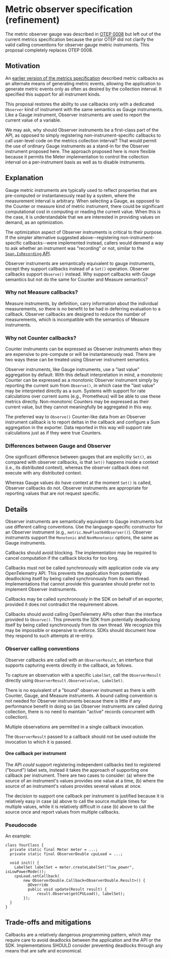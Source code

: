 # Metric observer specification (refinement)

The metric observer gauge was described in [OTEP
0008](0008-metric-observer.md) but left out of the current metrics
specification because the prior OTEP did not clarify the valid calling
conventions for observer gauge metric instruments.  This proposal
completely replaces OTEP 0008.

## Motivation

An [earlier version of the metrics specification](
https://github.com/open-telemetry/opentelemetry-specification/blob/597718b3fcfaf10bcf45d93f99b66f94a28048cb/specification/api-metrics.md)
described metric callbacks as an alternate means of generating metric
events, allowing the application to generate metric events only as
often as desired by the collection interval.  It specified this
support for all instrument kinds.

This proposal restores the ability to use callbacks only with a
dedicated `Observer` kind of instrument with the same semantics as
Gauge instruments.  Like a Gauge instrument, Observer instruments are
used to report the current value of a variable.

We may ask, why should Observer instruments be a first-class part of
the API, as opposed to simply registering non-instrument-specific
callbacks to call user-level code on the metrics collection interval?
That would permit the use of ordinary Gauge instruments as a stand-in
for the Observer instrument proposed here.  The approach proposed here
is more flexible because it permits the Meter implementation to
control the collection interval on a per-instrument basis as well as
to disable instruments.

## Explanation

Gauge metric instruments are typically used to reflect properties that
are pre-computed or instantaneously read by a system, where the
measurement interval is arbitrary.  When selecting a Gauge, as opposed
to the Counter or measure kind of metric instrument, there could be
significant computational cost in computing or reading the current
value.  When this is the case, it is understandable that we are
interested in providing values on demand, as an optimization.

The optimization aspect of Observer instruments is critical to their
purpose.  If the simpler alternative suggested above--registering
non-instrument-specific callbacks--were implemented instead, callers
would demand a way to ask whether an instrument was "recording" or
not, similar to the [`Span.IsRecording`
API](https://github.com/open-telemetry/opentelemetry-specification/blob/master/specification/api-tracing.md#isrecording).

Observer instruments are semantically equivalent to gauge instruments,
except they support callbacks instead of a `Set()` operation.
Observer callbacks support `Observe()` instead.  Why support callbacks
with Gauge semantics but not do the same for Counter and Measure
semantics?

### Why not Measure callbacks?

Measure instruments, by definition, carry information about the
individual measurements, so there is no benefit to be had in deferring
evaluation to a callback.  Observer callbacks are designed to reduce
the number of measurements, which is incompatible with the semantics
of Measure instruments.

### Why not Counter callbacks?

Counter instruments can be expressed as Observer instruments when they
are expensive to pre-compute or will be instantaneously read.  There
are two ways these can be treated using Observer instrument semantics.

Observer instruments, like Gauge instruments, use a "last value"
aggregation by default.  With this default interpretation in mind, a
monotonic Counter can be expressed as a monotonic Observer instrument
simply by reporting the current sum from `Observe()`, in which case
the "last value" may be interpreted directly as a sum.  Systems with
support for rate calculations over current sums (e.g., Prometheus)
will be able to use these metrics directly.  Non-monotonic Counters
may be expressed as their current value, but they cannot meaningfully
be aggregated in this way.

The preferred way to `Observe()` Counter-like data from an Observer
instrument callback is to report deltas in the callback and configure
a Sum aggregation in the exporter.  Data reported in this way will
support rate calculations just as if they were true Counters.

### Differences between Gauge and Observer

One significant difference between gauges that are explicitly `Set()`,
as compared with observer callbacks, is that `Set()` happens inside a
context (i.e., its distributed context), whereas the observer callback
does not execute with any distributed context.  

Whereas Gauge values do have context at the moment `Set()` is called,
Observer callbacks do not.  Observer instruments are appropriate for
reporting values that are not request specific.

## Details

Observer instruments are semantically equivalent to Gauge instruments
but use different calling conventions.  Use the language-specific
constructor for an Observer instrument (e.g.,
`metric.NewFloat64Observer()`).  Observer instruments support the
`Monotonic` and `NonMonotonic` options, the same as Gauge instruments.

Callbacks should avoid blocking.  The implementation may be required
to cancel computation if the callback blocks for too long.

Callbacks must not be called synchronously with application code via
any OpenTelemetry API.  This prevents the application from potentially
deadlocking itself by being called synchronously from its own thread.
Implementations that cannot provide this guarantee should prefer not
to implement Observer instrsuments.

Callbacks may be called synchronously in the SDK on behalf of an
exporter, provided it does not contradict the requirement above.

Callbacks should avoid calling OpenTelemetry APIs other than the
interface provided to `Observe()`.  This prevents the SDK from
potentially deadlocking itself by being called synchronously from its
own thread.  We recognize this may be impossible or expensive to
enforce.  SDKs should document how they respond to such attempts at
re-entry.

### Observer calling conventions

Observer callbacks are called with an `ObserverResult`, an interface
that supports capturing events directly in the callback, as follows.

To capture an observation with a specific `LabelSet`, call the
`ObserverResult` directly using `ObserverResult.Observe(value,
LabelSet)`.

There is no equivalent of a "bound" observer instrument as there is
with Counter, Gauge, and Measure instruments.  A bound calling
convention is not needed for Observer instruments because there is
little if any performance benefit in doing so (as Observer instruments
are called during collection, there is no need to maintain "active"
records concurrent with collection).

Multiple observations are permitted in a single callback invocation.

The `ObserverResult` passed to a callback should not be used outside the
invocation to which it is passed.

#### One callback per instrument

The API _could_ support registering independent callbacks tied to
registered ("bound") label sets, instead it takes the approach of
supporting one callback per instrument.  There are two cases to
consider: (a) where the source of an instrument's values provides one
value at a time, (b) where the source of an instrument's values
provides several values at once.

The decision to support one callback per instrument is justified
because it is relatively easy in case (a) above to call the source
multiple times for multiple values, while it is relatively difficult
in case (b) above to call the source once and report values from
multiple callbacks.

### Pseudocode

An example:

```
class YourClass {
  private static final Meter meter = ...;
  private static final ObserverDouble cpuLoad = ...;

  void init() {
    LabelSet labelSet = meter.createLabelSet("low_power", isLowPowerMode());
    cpuLoad.setCallback(
        new ObserverDouble.Callback<ObserverDouble.Result>() {
          @Override
          public void update(Result result) {
              result.Observe(getCPULoad(), labelSet);
        });
  }
}
```

## Trade-offs and mitigations

Callbacks are a relatively dangerous programming pattern, which may
require care to avoid deadlocks between the application and the API or
the SDK.  Implementations SHOULD consider preventing deadlocks through
any means that are safe and economical.
